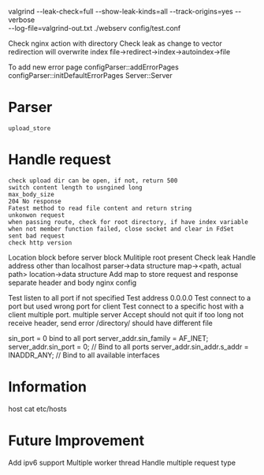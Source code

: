 valgrind --leak-check=full --show-leak-kinds=all --track-origins=yes  --verbose     
     --log-file=valgrind-out.txt          ./webserv config/test.conf

Check nginx action with directory
Check leak as change to vector
redirection will overwrite index
file->redirect->index->autoindex->file

To add new error page
    configParser::addErrorPages
    configParser::initDefaultErrorPages
    Server::Server

# Parser 
    upload_store

# Handle request
    check upload dir can be open, if not, return 500
    switch content length to usngined long
    max_body_size
    204 No response
    Fatest method to read file content and return string
    unkonwon request
    when passing route, check for root directory, if have index variable
    when not member function failed, close socket and clear in FdSet
    sent bad request
    check http version

Location block before server block
Mulitiple root present
Check leak
Handle address other than localhost
parser->data structure
    map-><path, actual path>
location->data structure
Add map to store request and response
separate header and body
nginx config


Test listen to all port if not specified
Test address 0.0.0.0
Test connect to a port but used wrong port for client
Test connect to a specific host with a client
multiple port.
multiple server
Accept should not quit
if too long not receive header, send error
/directory/ should have different file


sin_port = 0 bind to all port
server_addr.sin_family = AF_INET;
    server_addr.sin_port = 0;  // Bind to all ports
    server_addr.sin_addr.s_addr = INADDR_ANY;  // Bind to all available interfaces

# Information
host cat etc/hosts

# Future Improvement
Add ipv6 support
Multiple worker thread
Handle multiple request type